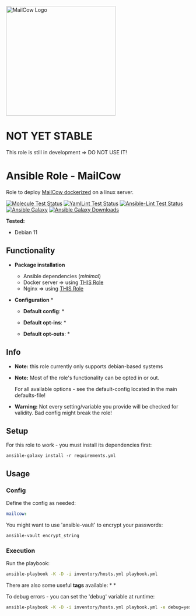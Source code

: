 <a href="https://mailcow.email/">
<img src="https://mailcow.email/img/cow_mailcow.svg" alt="MailCow Logo" width="300"/>
</a>

# NOT YET STABLE

This role is still in development => DO NOT USE IT!

# Ansible Role - MailCow

Role to deploy [MailCow dockerized](https://github.com/mailcow/mailcow-dockerized) on a linux server.

[![Molecule Test Status](https://badges.ansibleguy.net/sw_mailcow.molecule.svg)](https://molecule.readthedocs.io/en/latest/)
[![YamlLint Test Status](https://badges.ansibleguy.net/sw_mailcow.yamllint.svg)](https://yamllint.readthedocs.io/en/stable/)
[![Ansible-Lint Test Status](https://badges.ansibleguy.net/sw_mailcow.ansiblelint.svg)](https://ansible-lint.readthedocs.io/en/latest/)
[![Ansible Galaxy](https://img.shields.io/ansible/role/60006)](https://galaxy.ansible.com/ansibleguy/sw_mailcow)
[![Ansible Galaxy Downloads](https://img.shields.io/badge/dynamic/json?color=blueviolet&label=Galaxy%20Downloads&query=%24.download_count&url=https%3A%2F%2Fgalaxy.ansible.com%2Fapi%2Fv1%2Froles%2F60006%2F%3Fformat%3Djson)](https://galaxy.ansible.com/ansibleguy/sw_mailcow)


**Tested:**
* Debian 11

## Functionality

* **Package installation**
  * Ansible dependencies (_minimal_)
  * Docker server => using [THIS Role](https://github.com/ansibleguy/infra_docker_minimal)
  * Nginx => using [THIS Role](https://github.com/ansibleguy/infra_nginx)


* **Configuration**
  * 


  * **Default config**:
    * 
 

  * **Default opt-ins**:
    * 


  * **Default opt-outs**:
    * 

## Info

* **Note:** this role currently only supports debian-based systems


* **Note:** Most of the role's functionality can be opted in or out.

  For all available options - see the default-config located in the main defaults-file!


* **Warning:** Not every setting/variable you provide will be checked for validity. Bad config might break the role!


## Setup

For this role to work - you must install its dependencies first:

```
ansible-galaxy install -r requirements.yml
```


## Usage

### Config

Define the config as needed:

```yaml
mailcow:

```

You might want to use 'ansible-vault' to encrypt your passwords:
```bash
ansible-vault encrypt_string
```

### Execution

Run the playbook:
```bash
ansible-playbook -K -D -i inventory/hosts.yml playbook.yml
```

There are also some useful **tags** available:
* 
*

To debug errors - you can set the 'debug' variable at runtime:
```bash
ansible-playbook -K -D -i inventory/hosts.yml playbook.yml -e debug=yes
```
